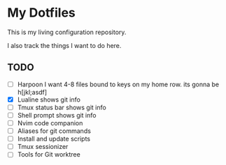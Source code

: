 # My Dotfiles
This is my living configuration repository.

I also track the things I want to do here.

## TODO
- [ ] Harpoon
    I want 4-8 files bound to keys on my home row.
    its gonna be <leader>h[jkl;asdf]
- [x] Lualine shows git info
- [ ] Tmux status bar shows git info
- [ ] Shell prompt shows git info
- [ ] Nvim code companion
- [ ] Aliases for git commands
- [ ] Install and update scripts
- [ ] Tmux sessionizer
- [ ] Tools for Git worktree
